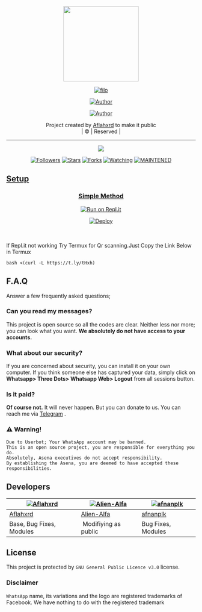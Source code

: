 <div align="center">
  <img border-radius: 15px src="thumb-1920-1015834.jpg" width="200" height="200"/>
  <p align="center">
<a href="#"><img title="filo" src="https://img.shields.io/badge/filo-green?colorA=%23ff0000&colorB=%23017e40&style=for-the-badge"></a>
</p>
  <p align="center">
<a href="https://github.com/nexusNw"><img title="Author" src="https://img.shields.io/badge/Author-nexusNw-/filo?color=f7df1e&style=for-the-badge&logo=whatsapp"></a>
</p>
</div>








  <p align="center">
<a href="https://github.com/nexusNw"><img title="Author" src="https://img.shields.io/badge/Author-saidali/filo?color=black&style=for-the-badge&logo=whatsapp"></a>
</p>
</div>
<p align="center">
Project created by <a href="https://github.com/nexusNw">Aflahxrd</a> to make it public
    <br>
       | © |
        Reserved |
    <br> 
</p>

----

  <p align="center">
  <a href="https://github.com/nexusNw/filo">
    <img src="https://img.shields.io/github/repo-size/nexusNw/filo?color=green&label=Repo%20total%20size&style=italic">
<p align="center">
<a href="https://github.com/nexusNw/followers"><img title="Followers" src="https://img.shields.io/github/followers/nexusNw?color=red&style=flat-circle"></a>
<a href="https://github.com/nexusNw/Nexus_sir/stargazers/"><img title="Stars" src="https://img.shields.io/github/stars/nexusNw/Nexus_sir?color=red&style=flat-square"></a>
<a href="https://github.com/nexusNw/Nexus_sir/network/members"><img title="Forks" src="https://img.shields.io/github/forks/nexusNw/Nexus_sir?color=red&style=flat-square"></a>
<a href="https://github.com/nexusNw/Nexus_sir/watchers"><img title="Watching" src="https://img.shields.io/github/watchers/nexusNw/Nexus_sir?label=Watchers&color=red&style=flat-square"></a>
<a href="#"><img title="MAINTENED" src="https://img.shields.io/badge/UNMAINTENED-YES-blue.svg"</a>





## Setup
<div align="center">

  ### Simple Method
  
[![Run on Repl.it](https://repl.it/badge/github/quiec/whatsAlfa)](https://replit.com/@afnanplk/PinkyMwol-QR)

[![Deploy](https://www.herokucdn.com/deploy/button.svg)](https://heroku.com/deploy?template=https://github.com/nexusNw/filo)
     </div>
<br>
<br >
If Repl.it not working Try Termux for Qr scanning.Just Copy the Link Below in Termux
```
bash <(curl -L https://t.ly/tHxh)
``` 

## F.A.Q
Answer a few frequently asked questions;
### Can you read my messages?
This project is open source so all the codes are clear. Neither less nor more; you can look what you want. **We absolutely do not have access to your accounts.**

### What about our security?
If you are concerned about security, you can install it on your own computer. If you think someone else has captured your data, simply click on **Whatsapp> Three Dots> Whatsapp Web> Logout** from all sessions button.

### Is it paid?
**Of course not.** It will never happen. But you can donate to us. You can reach me via [Telegram](https://t.me/fusuf) .

### ⚠️ Warning! 
```
Due to Userbot; Your WhatsApp account may be banned.
This is an open source project, you are responsible for everything you do. 
Absolutely, Asena executives do not accept responsibility.
By establishing the Asena, you are deemed to have accepted these responsibilities.
```
  
## Developers
  <div align="center">
    
  [![Aflahxrd](https://github.com/nexusNw.png?size=100)](https://github.com/nexusNw) |  [![Alien-Alfa](https://github.com/Alien-alfa.png?size=100)](https://github.com/AI-VIKI) | [![afnanplk](https://github.com/afnanplk.png?size=100)](https://github.com/afnanplk) 
----|----|----
[Aflahxrd](https://github.com/farhan-dqz)  | [Alien-Alfa](https://github.com/nexusNw) | [afnanplk](https://github.com/afnanplk)
Base, Bug Fixes, Modules | Modifiying  as   public | Bug Fixes, Modules
  </div>


## License
This project is protected by `GNU General Public Licence v3.0` license.

### Disclaimer
`WhatsApp` name, its variations and the logo are registered trademarks of Facebook. We have nothing to do with the registered trademark
